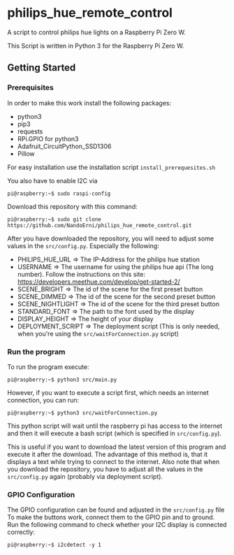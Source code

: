 # philips_hue_remote_control
A script to control philips hue lights on a Raspberry Pi Zero W.

This Script is written in Python 3 for the Raspberry Pi Zero W.

## Getting Started
### Prerequisites
In order to make this work install the following packages: 
- python3
- pip3 
- requests
- RPi.GPIO for python3
- Adafruit_CircuitPython_SSD1306
- Pillow

For easy installation use the installation script ```install_prerequesites.sh```

You also have to enable I2C via 
```console
pi@raspberry:~$ sudo raspi-config
```

Download this repository with this command:
```console
pi@raspberry:~$ sudo git clone https://github.com/NandoErni/philips_hue_remote_control.git
```

After you have downloaded the repository, 
you will need to adjust some values in the ```src/config.py```.
Especially the following:
- PHILIPS_HUE_URL   => The IP-Address for the philips hue station
- USERNAME          => The username for using the philips hue api (The long number). Follow the instructions on this site: https://developers.meethue.com/develop/get-started-2/
- SCENE_BRIGHT      => The id of the scene for the first preset button
- SCENE_DIMMED      => The id of the scene for the second preset button
- SCENE_NIGHTLIGHT  => The id of the scene for the third preset button
- STANDARD_FONT     => The path to the font used by the display
- DISPLAY_HEIGHT    => The height of your display
- DEPLOYMENT_SCRIPT => The deployment script (This is only needed, when you're using the ```src/waitForConnection.py``` script)

### Run the program
To run the program execute:
```console
pi@raspberry:~$ python3 src/main.py
```

However, if you want to execute a script first, 
which needs an internet connection, you can run:
```console
pi@raspberry:~$ python3 src/waitForConnection.py
```

This python script will wait until the raspberry pi has access to the internet
and then it will execute a bash script (which is specified in ```src/config.py```).

This is useful if you want to download the latest version of 
this program and execute it after the download. The advantage of this method is, 
that it displays a text while trying to connect to the internet.
Also note that when you download the repository, 
you have to adjust all the values in the ```src/config.py``` 
again (probably via deployment script).

### GPIO Configuration
The GPIO configuration can be found and adjusted in the ```src/config.py``` file
To make the buttons work, connect them to the GPIO pin and to ground.
Run the following command to check whether your I2C display is connected correctly:
```console
pi@raspberry:~$ i2cdetect -y 1
```